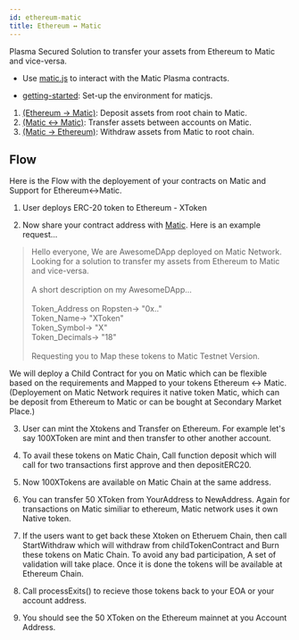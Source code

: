 ```yaml
---
id: ethereum-matic
title: Ethereum ↔ Matic
---
```


Plasma Secured Solution to transfer your assets from Ethereum to Matic and vice-versa.
* Use [matic.js](https://github.com/maticnetwork/matic.js) to interact with the Matic Plasma contracts.

* [getting-started](/docs/develop/maticjs/getting-started): Set-up the environment for maticjs.
1. [(Ethereum → Matic)](/docs/develop/maticjs/deposit): Deposit assets from root chain to Matic.
2. [(Matic ↔ Matic)](/docs/develop/maticjs/transfer): Transfer assets between accounts on Matic.
3. [(Matic → Ethereum)](/docs/develop/maticjs/withdraw): Withdraw assets from Matic to root chain.

## Flow
Here is the Flow with the deployement of your contracts on Matic and Support for Ethereum↔Matic. 

1. User deploys ERC-20 token to Ethereum - XToken

2. Now share your contract address with [Matic](https://t.me/joinchat/HkoSvlDKW0qKs_kK4Ow0hQ). Here is an example request...

>Hello everyone, We are AwesomeDApp deployed on Matic Network. Looking for a solution to transfer my assets from Ethereum to Matic and vice-versa. <br/><br/>
A short description on my AwesomeDApp...<br/><br/>
Token_Address on Ropsten-> "0x.."<br/>
Token_Name-> "XToken"<br/>
Token_Symbol-> "X"<br/>
Token_Decimals-> "18"<br/><br/>
Requesting you to Map these tokens to Matic Testnet Version.<br/>

We will deploy a Child Contract for you on Matic which can be flexible based on the requirements and Mapped to your tokens Ethereum ↔ Matic.(Deployement on Matic Network requires it native token Matic, which can be deposit from Ethereum to Matic or can be bought at Secondary Market Place.)

3. User can mint the Xtokens and Transfer on Ethereum. For example let's say 100XToken are mint and then transfer to other another account.

4. To avail these tokens on Matic Chain, Call function deposit which will call for two transactions first approve and then depositERC20. 

5. Now 100XTokens are available on Matic Chain at the same address.

6. You can transfer 50 XToken from YourAddress to NewAddress. Again for transactions on Matic similiar to ethereum, Matic network uses it own Native token.

7. If the users want to get back these Xtoken on Etheruem Chain, then call StartWithdraw which will withdraw from childTokenContract and Burn these tokens on Matic Chain. To avoid any bad participation, A set of validation will take place. Once it is done the tokens will be available at Ethereum Chain.

8. Call processExits() to recieve those tokens back to your EOA or your account address.

9. You should see the 50 XToken on the Ethereum mainnet at you Account Address.
